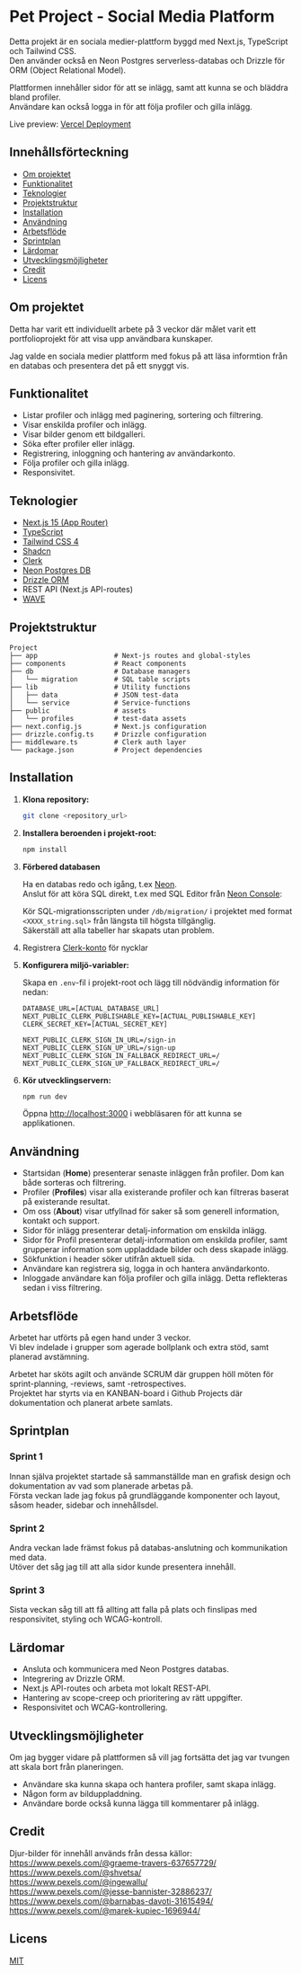# Pet Project - Social Media Platform

Detta projekt är en sociala medier-plattform byggd med Next.js, TypeScript och Tailwind CSS.  
Den använder också en Neon Postgres serverless-databas och Drizzle för ORM (Object Relational Model).  

Plattformen innehåller sidor för att se inlägg, samt att kunna se och bläddra bland profiler.  
Användare kan också logga in för att följa profiler och gilla inlägg.

Live preview: [Vercel Deployment](https://nextjs-petproject.vercel.app)

## Innehållsförteckning

- [Om projektet](#om-projektet)
- [Funktionalitet](#funktionalitet)
- [Teknologier](#teknologier)
- [Projektstruktur](#projektstruktur)
- [Installation](#installation)
- [Användning](#användning)
- [Arbetsflöde](#arbetsflöde)
- [Sprintplan](#sprintplan)
- [Lärdomar](#lärdomar)
- [Utvecklingsmöjligheter](#utvecklingsmöjligheter)
- [Credit](#credit)
- [Licens](#licens)

## Om projektet

Detta har varit ett individuellt arbete på 3 veckor där målet varit ett portfolioprojekt för att visa upp användbara kunskaper.

Jag valde en sociala medier plattform med fokus på att läsa informtion från en databas och presentera det på ett snyggt vis.

## Funktionalitet

- Listar profiler och inlägg med paginering, sortering och filtrering.
- Visar enskilda profiler och inlägg.
- Visar bilder genom ett bildgalleri.
- Söka efter profiler eller inlägg.
- Registrering, inloggning och hantering av användarkonto.
- Följa profiler och gilla inlägg.
- Responsivitet.

## Teknologier

- [Next.js 15 (App Router)](https://nextjs.org/)
- [TypeScript](https://www.typescriptlang.org/)
- [Tailwind CSS 4](https://tailwindcss.com/)
- [Shadcn](https://ui.shadcn.com/)
- [Clerk](https://clerk.com/)
- [Neon Postgres DB](https://neon.com/)
- [Drizzle ORM](https://orm.drizzle.team/)
- REST API (Next.js API-routes)
- [WAVE](https://wave.webaim.org/)

## Projektstruktur

```
Project
├── app                   # Next-js routes and global-styles
├── components            # React components 
├── db                    # Database managers
│   └── migration         # SQL table scripts
├── lib                   # Utility functions
│   ├── data              # JSON test-data
│   └── service           # Service-functions
├── public                # assets
│   └── profiles          # test-data assets
├── next.config.js        # Next.js configuration
├── drizzle.config.ts     # Drizzle configuration
├── middleware.ts         # Clerk auth layer
└── package.json          # Project dependencies
```

## Installation

1.  **Klona repository:**

    ```bash
    git clone <repository_url>
    ```

2.  **Installera beroenden i projekt-root:**

    ```bash
    npm install
    ```

3.  **Förbered databasen**

    Ha en databas redo och igång, t.ex [Neon](https://console.neon.tech/signup).  
    Anslut för att köra SQL direkt, t.ex med SQL Editor från [Neon Console](https://console.neon.tech/):  
    
    Kör SQL-migrationsscripten under `/db/migration/` i projektet med format `<XXXX_string.sql>` från längsta till högsta tillgänglig.  
    Säkerställ att alla tabeller har skapats utan problem.

4.  Registrera [Clerk-konto](https://clerk.com/docs/getting-started/quickstart/setup-clerk) för nycklar  

5.  **Konfigurera miljö-variabler:**

    Skapa en `.env`-fil i projekt-root och lägg till nödvändig information för nedan:
    ```
    DATABASE_URL=[ACTUAL_DATABASE_URL]
    NEXT_PUBLIC_CLERK_PUBLISHABLE_KEY=[ACTUAL_PUBLISHABLE_KEY]
    CLERK_SECRET_KEY=[ACTUAL_SECRET_KEY]

    NEXT_PUBLIC_CLERK_SIGN_IN_URL=/sign-in
    NEXT_PUBLIC_CLERK_SIGN_UP_URL=/sign-up
    NEXT_PUBLIC_CLERK_SIGN_IN_FALLBACK_REDIRECT_URL=/
    NEXT_PUBLIC_CLERK_SIGN_UP_FALLBACK_REDIRECT_URL=/
    ```
    
6.  **Kör utvecklingservern:**

    ```bash
    npm run dev
    ```

    Öppna [http://localhost:3000](http://localhost:3000) i webbläsaren för att kunna se applikationen.

## Användning

- Startsidan (**Home**) presenterar senaste inläggen från profiler. Dom kan både sorteras och filtrering.
- Profiler (**Profiles**) visar alla existerande profiler och kan filtreras baserat på existerande resultat.
- Om oss (**About**) visar utfyllnad för saker så som generell information, kontakt och support.
- Sidor för inlägg presenterar detalj-information om enskilda inlägg.
- Sidor för Profil presenterar detalj-information om enskilda profiler, samt grupperar information som uppladdade bilder och dess skapade inlägg.
- Sökfunktion i header söker utifrån aktuell sida.
- Användare kan registrera sig, logga in och hantera användarkonto.
- Inloggade användare kan följa profiler och gilla inlägg. Detta reflekteras sedan i viss filtrering.

## Arbetsflöde

Arbetet har utförts på egen hand under 3 veckor.  
Vi blev indelade i grupper som agerade bollplank och extra stöd, samt planerad avstämning.  

Arbetet har sköts agilt och använde SCRUM där gruppen höll möten för sprint-planning, -reviews, samt -retrospectives.  
Projektet har styrts via en KANBAN-board i Github Projects där dokumentation och planerat arbete samlats.  

## Sprintplan

### Sprint 1

Innan själva projektet startade så sammanställde man en grafisk design och dokumentation av vad som planerade arbetas på.  
Första veckan lade jag fokus på grundläggande komponenter och layout, såsom header, sidebar och innehållsdel.  

### Sprint 2

Andra veckan lade främst fokus på databas-anslutning och kommunikation med data.  
Utöver det såg jag till att alla sidor kunde presentera innehåll.  

### Sprint 3

Sista veckan såg till att få allting att falla på plats och finslipas med responsivitet, styling och WCAG-kontroll.

## Lärdomar

- Ansluta och kommunicera med Neon Postgres databas.
- Integrering av Drizzle ORM.
- Next.js API-routes och arbeta mot lokalt REST-API.
- Hantering av scope-creep och prioritering av rätt uppgifter.
- Responsivitet och WCAG-kontrollering.

## Utvecklingsmöjligheter

Om jag bygger vidare på plattformen så vill jag fortsätta det jag var tvungen att skala bort från planeringen.  
- Användare ska kunna skapa och hantera profiler, samt skapa inlägg.
- Någon form av bilduppladdning.
- Användare borde också kunna lägga till kommentarer på inlägg.

## Credit

Djur-bilder för innehåll används från dessa källor:  
https://www.pexels.com/@graeme-travers-637657729/  
https://www.pexels.com/@shvetsa/  
https://www.pexels.com/@ingewallu/  
https://www.pexels.com/@jesse-bannister-32886237/  
https://www.pexels.com/@barnabas-davoti-31615494/  
https://www.pexels.com/@marek-kupiec-1696944/  

## Licens

[MIT](LICENSE)